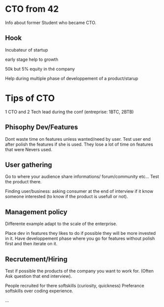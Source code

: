# CTO from 42

Info about former Student who became CTO.

## Hook

Incubateur of startup

early stage help to growth

50k but 5% equity in thé company

Help during multiple phase of developpement of a product/starup

# Tips of CTO

1 CTO and 2 Tech lead during the conf (entreprise: 1BTC, 2BTB)

## Phisophy Dev/Features

Dont waste time on features unless wanted/need by user. Test user end after polish the features if she is used. They lose a lot of time on features that were Nevers used.

## User gathering

Go to where your audience share informations/ forum/community etc... Test the product there.

Finding user/business: asking consumer at the end of interview if it know someone interested (to know if the product is usefull or not).

## Management policy

Differente example adapt to the scale of the enterprise.

Place dev in features they likes to do if possible they will be more invested in it. Have developpement phase where you go for features without polish first and then iterate on it.

## Recrutement/Hiring

Test if possible the products of the company you want to work for. (Often Ask question that end interview).

People recruited for there softskills (curiosity, quickness)
Preferance softskills over coding experience.

...